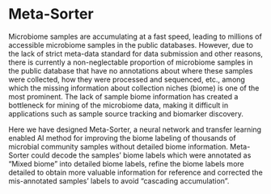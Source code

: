 # Meta-Sorter
Microbiome samples are accumulating at a fast speed, leading to millions of accessible microbiome samples in the public databases. However, due to the lack of strict meta-data standard for data submission and other reasons, there is currently a non-neglectable proportion of microbiome samples in the public database that have no annotations about where these samples were collected, how they were processed and sequenced, etc., among which the missing information about collection niches (biome) is one of the most prominent. The lack of sample biome information has created a bottleneck for mining of the microbiome data, making it difficult in applications such as sample source tracking and biomarker discovery.

Here we have designed Meta-Sorter, a neural network and transfer learning enabled AI method for improving the biome labeling of thousands of microbial community samples without detailed biome information. Meta-Sorter could decode the samples’ biome labels which were annotated as “Mixed biome” into detailed biome labels, refine the biome labels more detailed to obtain more valuable information for reference and corrected the mis-annotated samples’ labels to avoid “cascading accumulation”.

